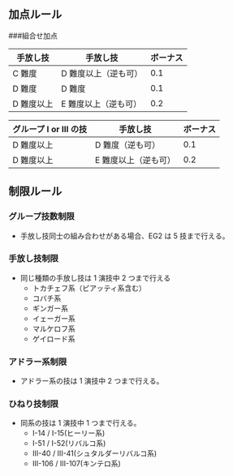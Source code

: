 ## 加点ルール

###組合せ加点

| 手放し技   | 手放し技             | ボーナス |
| ---------- | -------------------- | -------- |
| C 難度     | D 難度以上（逆も可） | 0.1      |
| D 難度     | D 難度               | 0.1      |
| D 難度以上 | E 難度以上（逆も可） | 0.2      |

| グループ I or III の技 | 手放し技             | ボーナス |
| ---------------------- | -------------------- | -------- |
| D 難度以上             | D 難度（逆も可）     | 0.1      |
| D 難度以上             | E 難度以上（逆も可） | 0.2      |

## 制限ルール

### グループ技数制限

- 手放し技同士の組み合わせがある場合、EG2 は 5 技まで行える。

### 手放し技制限

- 同じ種類の手放し技は 1 演技中 2 つまで行える
  - トカチェフ系（ピアッティ系含む）
  - コバチ系
  - ギンガー系
  - イェーガー系
  - マルケロフ系
  - ゲイロード系

### アドラー系制限

- アドラー系の技は 1 演技中 2 つまで行える。

### ひねり技制限

- 同系の技は 1 演技中 1 つまで行える。
  - I-14 / I-15(ヒーリー系)
  - I-51 / I-52(リバルコ系)
  - III-40 / III-41(シュタルダーリバルコ系)
  - III-106 / III-107(キンテロ系)
